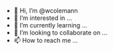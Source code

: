 - 👋 Hi, I’m @wcolemann
- 👀 I’m interested in ...
- 🌱 I’m currently learning ...
- 💞️ I’m looking to collaborate on ...
- 📫 How to reach me ...

<!---
wcolemann/wcolemann is a ✨ special ✨ repository because its `README.md` (this file) appears on your GitHub profile.
You can click the Preview link to take a look at your changes.
--->
